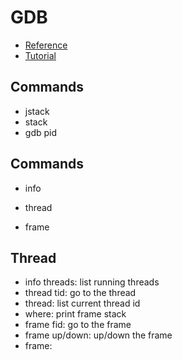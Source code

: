 # GDB
- [ Reference ](https://sourceware.org/gdb/onlinedocs/gdb/)
- [ Tutorial ](https://visualgdb.com/gdbreference/commands/)

## Commands
- jstack
- stack
- gdb pid

## Commands
- info
- thread

- frame 

## Thread
- info threads: list running threads
- thread tid: go to the thread
- thread: list current thread id
- where: print frame stack 
- frame fid: go to the frame
- frame up/down:  up/down the frame
- frame: 
